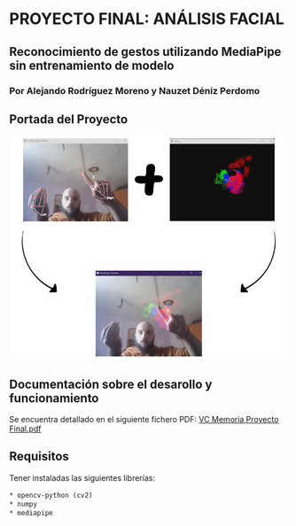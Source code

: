 # PROYECTO FINAL: ANÁLISIS FACIAL
## Reconocimiento de gestos utilizando MediaPipe sin entrenamiento de modelo
### Por Alejando Rodríguez Moreno y Nauzet Déniz Perdomo

## Portada del Proyecto

![img.png](img.png)

## Documentación sobre el desarollo y funcionamiento

Se encuentra detallado en el siguiente fichero PDF: [VC Memoria Proyecto Final.pdf](VC%20Memoria%20Proyecto%20Final.pdf)

## Requisitos

Tener instaladas las siguientes librerías:

    * opencv-python (cv2)
    * numpy 
    * mediapipe

